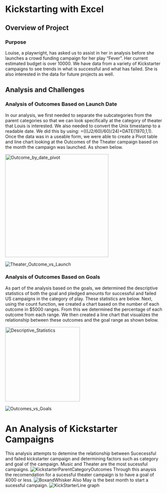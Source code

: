 # Kickstarting with Excel

## Overview of Project

### Purpose
Louise, a playwright, has asked us to assist in her in analysis before she launches a crowd funding campaign for her play “Fever”. Her current estimated budget is over 10000. We have data from a variety of Kickstarter campaigns to see trends in what is successful and what has failed. She is also interested in the data for future projects as well. 
## Analysis and Challenges

### Analysis of Outcomes Based on Launch Date
In our analysis, we first needed to separate the subcategories from the parent categories so that we can look specifically at the category of theater that Louis is interested. We also needed to convert the Unix timestamp to a readable date. We did this by using: =(((J2/60)/60)/24)+DATE(1970,1,1). Once the data was in a useable form, we were able to create a Pivot table and line chart looking at the Outcomes of the Theater campaign based on the month the campaign was launched. As shown below. 

<img width="329" alt="Outcome_by_date_pivot" src="https://user-images.githubusercontent.com/90511014/138529945-068464cb-78fc-46af-8558-0c4ad25523ad.png">

![Theater_Outcome_vs_Launch](https://user-images.githubusercontent.com/90511014/138529928-c9706de5-fd30-4b93-b16f-4a8ebe3cebef.png)

### Analysis of Outcomes Based on Goals
As part of the analysis based on the goals, we determined the descriptive statistics of both the goal and pledged amounts for successful and failed US campaigns in the category of play. These statistics are below. Next, using the count function, we created a chart based on the number of each outcome in $5000 ranges. From this we determined the percentage of each outcome from each range.  We then created a line chart that visualizes the relationship between these outcomes and the goal range as shown below. 

<img width="238" alt="Descriptive_Statistics" src="https://user-images.githubusercontent.com/90511014/138532036-aabc8403-6b15-417a-a367-ab5526d4e56d.png">

![Outcomes_vs_Goals](https://user-images.githubusercontent.com/90511014/138532041-6a3f8ce2-0b1e-4b2b-a3aa-2f5c3a074360.png)



# An Analysis of Kickstarter Campaigns
This analysis attempts to detemine the relationship between Sucecessful and failed kickstarter campaign and determining factors such as category and goal of the campaign.
Music and Theater are the most sucessful campaigns.
![KickstarterParentCategoryOutcomes](https://user-images.githubusercontent.com/90511014/137641455-e54f5669-d953-4489-9c30-91b3cacffb84.png)
Through this anaysis the recomendation for a sucessful theater campaign is to have a goal of 4000 or less.
![BoxandWhisker](https://user-images.githubusercontent.com/90511014/137641415-af7ba979-0e9a-4d69-8ba7-9e242c28a97b.png)
Also May is the best month to start a sucessful campaign.
![KickStarterLine graph](https://user-images.githubusercontent.com/90511014/137641461-bdea7874-9519-4bfc-87f9-da418045cacc.png)
